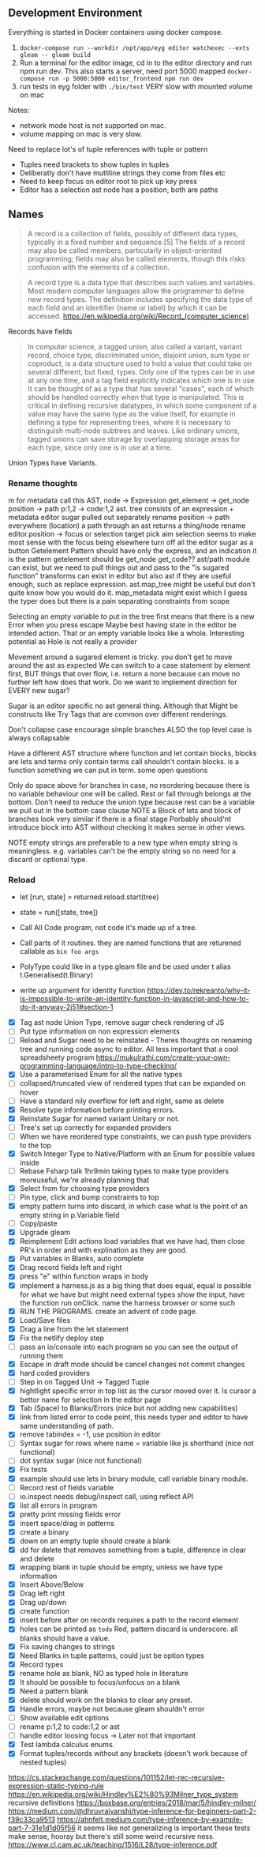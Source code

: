 ## Development Environment

Everything is started in Docker containers using docker compose.

1.  `docker-compose run --workdir /opt/app/eyg editor watchexec --exts gleam -- gleam build`
2.  Run a terminal for the editor image, cd in to the editor directory and run npm run dev.
    This also starts a server, need port 5000 mapped
    `docker-compose run -p 5000:5000 editor_frontend npm run dev`
3.  run tests in eyg folder with `./bin/test` VERY slow with mounted volume on mac

Notes:

- network mode host is not supported on mac.
- volume mapping on mac is very slow.

Need to replace lot's of tuple references with tuple or pattern

- Tuples need brackets to show tuples in tuples
- Deliberatly don't have mutliline strings they come from files etc
- Need to keep focus on editor root to pick up key press
- Editor has a selection ast node has a position, both are paths

## Names

> A record is a collection of fields, possibly of different data types, typically in a fixed number and sequence.[5] The fields of a record may also be called members, particularly in object-oriented programming; fields may also be called elements, though this risks confusion with the elements of a collection.

> A record type is a data type that describes such values and variables. Most modern computer languages allow the programmer to define new record types. The definition includes specifying the data type of each field and an identifier (name or label) by which it can be accessed.
> https://en.wikipedia.org/wiki/Record_(computer_science)

Records have fields

> In computer science, a tagged union, also called a variant, variant record, choice type, discriminated union, disjoint union, sum type or coproduct, is a data structure used to hold a value that could take on several different, but fixed, types. Only one of the types can be in use at any one time, and a tag field explicitly indicates which one is in use. It can be thought of as a type that has several "cases", each of which should be handled correctly when that type is manipulated. This is critical in defining recursive datatypes, in which some component of a value may have the same type as the value itself, for example in defining a type for representing trees, where it is necessary to distinguish multi-node subtrees and leaves. Like ordinary unions, tagged unions can save storage by overlapping storage areas for each type, since only one is in use at a time.

Union Types have Variants.

### Rename thoughts

m for metadata
call this AST, node -> Expression get_element -> get_node position -> path p:1,2 -> code:1,2 ast.
tree consists of an expression + metadata
editor sugar pulled out separately
rename position -> path everywhere (location) a path through an ast returns a thing/node
rename editor.position -> focus or selection target pick aim selection seems to make most sense with the focus being elsewhere
turn off all the editor sugar as a button
Getelement Pattern should have only the express, and an indication it is the pattern
getelement should be get_node get_code??
ast/path module can exist, but we need to pull things out and pass to the "is sugared function" transforms can exist in editor but also ast if they are useful enough, such as replace expression.
ast.map_tree might be useful but don't quite know how you would do it. map_metadata might exist which I guess the typer does but there is a pain separating constraints from scope

Selecting an empty variable to put in the tree first means that there is a new Error when you press escape
Maybe best having state in the editor be intended action. That or an empty variable looks like a whole.
Interesting potential as Hole is not really a provider

Movement around a sugared element is tricky. you don't get to move around the ast as expected
We can switch to a case statement by element first, BUT things that over flow, i.e. return a none because can move no further left how does that work. Do we want to implement direction for EVERY new sugar?

Sugar is an editor specific no ast general thing. Although that Might be constructs like Try Tags that are common over different renderings.

Don't collapse case encourage simple branches ALSO the top level case is always collapsable

Have a different AST structure where function and let contain blocks, blocks are lets and terms only contain terms
call shouldn't contain blocks. is a function something we can put in term. some open questions

Only do space above for branches in case, no reordering because there is no variable behaviour one will be called.
Rest or fall through belongs at the bottom. Don't need to reduce the union type because rest can be a variable we pull out in the bottom case clause
NOTE a Block of lets and block of branches look very similar if there is a final stage
Porbably should'nt introduce block into AST without checking it makes sense in other views.

NOTE empty strings are preferable to a new type when empty string is meaningless.
e.g. variables can't be the empty string so no need for a discard or optional type.

### Reload

- let [run, state] = returned.reload.start(tree)
- state = run([state, tree])

- Call All Code program, not code it's made up of a tree.
- Call parts of it routines. they are named functions that are returened callable as `bin foo args`
- PolyType could like in a type.gleam file and be used under t alias t.Generalised(t.Binary)
- write up argument for identity function https://dev.to/rekreanto/why-it-is-impossible-to-write-an-identity-function-in-javascript-and-how-to-do-it-anyway-2j51#section-1

- [x] Tag ast node Union Type, remove sugar check rendering of JS
- [ ] Put type information on non expression elements
- [ ] Reload and Sugar need to be reinstated - Theres thoughts on renaming tree and running code async to editor.
      All less important that a cool spreadsheety program
      https://mukulrathi.com/create-your-own-programming-language/intro-to-type-checking/
- [x] Use a parameterised Enum for all the native types
- [ ] collapsed/truncated view of rendered types that can be expanded on hover
- [ ] Have a standard nily overflow for left and right, same as delete
- [x] Resolve type information before printing errors.
- [x] Reinstate Sugar for named variant Unitary or not.
- [ ] Tree's set up correctly for expanded providers
- [ ] When we have reordered type constraints, we can push type providers to the top
- [x] Switch Integer Type to Native/Platform with an Enum for possible values inside
- [ ] Rebase Fsharp talk 1hr9min taking types to make type providers moreuseful, we're already planning that
- [x] Select from for choosing type providers
- [ ] Pin type, click and bump constraints to top
- [x] empty pattern turns into discard, in which case what is the point of an empty string in p.Variable field
- [ ] Copy/paste
- [x] Upgrade gleam
- [x] Reimplement Edit actions load variables that we have had, then close PR's in order and with explination as they are good.
- [x] Put variables in Blanks, auto complete
- [x] Drag record fields left and right
- [x] press "e" within function wraps in body
- [x] implement a harness.js as a big thing that does equal, equal is possible for what we have but might need external types
      show the input, have the function run onClick. name the harness browser or some such
- [x] RUN THE PROGRAMS. create an advent of code page.
- [x] Load/Save files
- [x] Drag a line from the let statement
- [x] Fix the netlify deploy step
- [ ] pass an io/console into each program so you can see the output of running them
- [x] Escape in draft mode should be cancel changes not commit changes
- [x] hard coded providers
- [ ] Step in on Tagged Unit -> Tagged Tuple
- [x] hightlight specific error in top list as the cursor moved over it. Is cursor a bettor name for selection in the editor page
- [x] Tab (Space) to Blanks/Errors (nice but not adding new capabilities)
- [x] link from listed error to code point, this needs typer and editor to have same understanding of path.
- [x] remove tabindex = -1, use position in editor
- [ ] Syntax sugar for rows where name = variable like js shorthand (nice not functional)
- [ ] dot syntax sugar (nice not functional)
- [x] Fix tests
- [x] example should use lets in binary module, call variable binary module.
- [ ] Record rest of fields variable
- [ ] io.inspect needs debug/inspect call, using reflect API
- [x] list all errors in program
- [x] pretty print missing fields error
- [x] insert space/drag in patterns
- [x] create a binary
- [x] down on an empty tuple should create a blank
- [x] dd for delete that removes something from a tuple, difference in clear and delete
- [x] wrapping blank in tuple should be empty, unless we have type information
- [x] Insert Above/Below
- [x] Drag left right
- [x] Drag up/down
- [x] create function
- [x] insert before after on records requires a path to the record element
- [x] holes can be printed as `todo` Red, pattern discard is underscore. all blanks should have a value.
- [x] Fix saving changes to strings
- [x] Need Blanks in tuple patterns, could just be option types
- [x] Record types
- [x] rename hole as blank, NO as typed hole in literature
- [x] It should be possible to focus/unfocus on a blank
- [x] Need a pattern blank
- [x] delete should work on the blanks to clear any preset.
- [x] Handle errors, maybe not because gleam shouldn't error
- [ ] Show available edit options
- [ ] rename p:1,2 to code:1,2 or ast
- [ ] handle editor loosing focus -> Later not that important
- [x] Test lambda calculus enums.
- [x] Format tuples/records without any brackets (doesn't work because of nested tuples)

https://cs.stackexchange.com/questions/101152/let-rec-recursive-expression-static-typing-rule
https://en.wikipedia.org/wiki/Hindley%E2%80%93Milner_type_system recursive definitions
https://boxbase.org/entries/2018/mar/5/hindley-milner/
https://medium.com/@dhruvrajvanshi/type-inference-for-beginners-part-2-f39c33ca9513
https://ahnfelt.medium.com/type-inference-by-example-part-7-31e1d1d05f56
it seems like not generalizing is important these tests make sense, hooray but there's still some weird recursive ness.
https://www.cl.cam.ac.uk/teaching/1516/L28/type-inference.pdf
